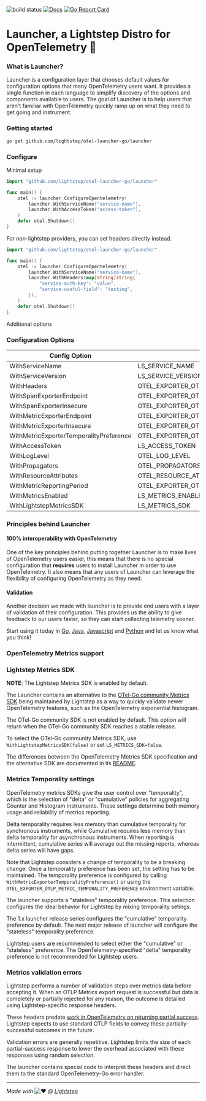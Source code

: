 ![build status](https://github.com/lightstep/otel-launcher-go/workflows/build/badge.svg)
[![Docs](https://godoc.org/github.com/lightstep/otel-launcher-go/launcher?status.svg)](https://pkg.go.dev/github.com/lightstep/otel-launcher-go/launcher)
[![Go Report Card](https://goreportcard.com/badge/github.com/lightstep/otel-launcher-go/launcher)](https://goreportcard.com/report/github.com/lightstep/otel-launcher-go/launcher)

# Launcher, a Lightstep Distro for OpenTelemetry 🚀

### What is Launcher?

Launcher is a configuration layer that chooses default values for configuration options that many OpenTelemetry users want. It provides a single function in each language to simplify discovery of the options and components available to users. The goal of Launcher is to help users that aren't familiar with OpenTelemetry quickly ramp up on what they need to get going and instrument.

### Getting started

```bash
go get github.com/lightstep/otel-launcher-go/launcher
```

### Configure

Minimal setup

```go
import "github.com/lightstep/otel-launcher-go/launcher"

func main() {
    otel := launcher.ConfigureOpentelemetry(
        launcher.WithServiceName("service-name"),
        launcher.WithAccessToken("access-token"),
    )
    defer otel.Shutdown()
}
```

For non-lightstep providers, you can set headers directly instead.

```go
import "github.com/lightstep/otel-launcher-go/launcher"

func main() {
    otel := launcher.ConfigureOpentelemetry(
        launcher.WithServiceName("service-name"),
        launcher.WithHeaders(map[string]string{
            "service-auth-key": "value",
            "service-useful-field": "testing",
        }),
    )
    defer otel.Shutdown()
}
```


Additional options

### Configuration Options

| Config Option                           | Env Variable                                     | Required | Default                  |
|-----------------------------------------|--------------------------------------------------|----------|--------------------------|
| WithServiceName                         | LS_SERVICE_NAME                                  | y        | -                        |
| WithServiceVersion                      | LS_SERVICE_VERSION                               | n        | unknown                  |
| WithHeaders                             | OTEL_EXPORTER_OTLP_HEADERS                       | n        | {}                       |
| WithSpanExporterEndpoint                | OTEL_EXPORTER_OTLP_SPAN_ENDPOINT                 | n        | ingest.lightstep.com:443 |
| WithSpanExporterInsecure                | OTEL_EXPORTER_OTLP_SPAN_INSECURE                 | n        | false                    |
| WithMetricExporterEndpoint              | OTEL_EXPORTER_OTLP_METRIC_ENDPOINT               | n        | ingest.lightstep.com:443 |
| WithMetricExporterInsecure              | OTEL_EXPORTER_OTLP_METRIC_INSECURE               | n        | false                    |
| WithMetricExporterTemporalityPreference | OTEL_EXPORTER_OTLP_METRIC_TEMPORALITY_PREFERENCE | n        | cumulative               |
| WithAccessToken                         | LS_ACCESS_TOKEN                                  | n        | -                        |
| WithLogLevel                            | OTEL_LOG_LEVEL                                   | n        | info                     |
| WithPropagators                         | OTEL_PROPAGATORS                                 | n        | b3                       |
| WithResourceAttributes                  | OTEL_RESOURCE_ATTRIBUTES                         | n        | -                        |
| WithMetricReportingPeriod               | OTEL_EXPORTER_OTLP_METRIC_PERIOD                 | n        | 30s                      |
| WithMetricsEnabled                      | LS_METRICS_ENABLED                               | n        | true                     |
| WithLightstepMetricsSDK                 | LS_METRICS_SDK                                   | n        | true                    |

### Principles behind Launcher

#### 100% interoperability with OpenTelemetry

One of the key principles behind putting together Launcher is to make lives of OpenTelemetry users easier, this means that there is no special configuration that **requires** users to install Launcher in order to use OpenTelemetry. It also means that any users of Launcher can leverage the flexibility of configuring OpenTelemetry as they need.

#### Validation

Another decision we made with launcher is to provide end users with a layer of validation of their configuration. This provides us the ability to give feedback to our users faster, so they can start collecting telemetry sooner.

Start using it today in [Go](https://github.com/lightstep/otel-launcher-go), [Java](https://github.com/lightstep/otel-launcher-java), [Javascript](https://github.com/lightstep/otel-launcher-node) and [Python](https://github.com/lightstep/otel-launcher-python) and let us know what you think!

### OpenTelemetry Metrics support

### Lightstep Metrics SDK

**NOTE**: The Lightstep Metrics SDK is enabled by default.

The Launcher contains an alternative to the [OTel-Go community Metrics
SDK](https://github.com/open-telemetry/opentelemetry-go) being
maintained by Lightstep as a way to quickly validate newer
OpenTelemetry features, such as the OpenTelemetry exponential
histogram.

The OTel-Go community SDK is not enabled by default.  This option will
return when the OTel-Go community SDK reaches a stable release.

To select the OTel-Go community Metrics SDK, use
`WithLightstepMetricsSDK(false)` or set `LS_METRICS_SDK=false`.

The differences between the OpenTelemetry Metrics SDK specification
and the alternative SDK are documented in its
[README](./lightstep/sdk/metric/README.md).

### Metrics Temporality settings

OpenTelemetry metrics SDKs give the user control over "temporality",
which is the selection of "delta" or "cumulative" policies for
aggregating Counter and Histogram instruments.  These settings determine
both memory usage and reliability of metrics reporting.

Delta temporality requires less memory than cumulative temporality for
synchronous instruments, while Cumulative requires less memory than
delta temporality for asynchronous instruments.  When reporting is
intermittent, cumulative series will average out the missing reports,
whereas delta series will have gaps.

Note that Lightstep considers a change of temporality to be a breaking
change.  Once a temporality preference has been set, the setting has
to be maintained.  The temporality preference is configured by calling
`WithMetricExporterTemporalityPreference()` or using the
`OTEL_EXPORTER_OTLP_METRIC_TEMPORALITY_PREFERENCE` environment
variable.

The launcher supports a "stateless" temporality preference.  This
selection configures the ideal behavior for Lightstep by mixing
temporality setings.

The 1.x launcher release series configures the "cumulative"
temporality preference by default.  The next major release of launcher
will configure the "stateless" temporality preference.

Lightstep users are recommended to select either the "cumulative" or
"stateless" preference.  The OpenTelemetry-specified "delta"
temporality preference is not recommended for Lightstep users.

### Metrics validation errors

Lightstep performs a number of validation steps over metrics data
before accepting it.  When an OTLP Metrics export request is
successful but data is completely or partially rejected for any
reason, the outcome is detailed using Lightstep-specific response
headers. 

These headers predate [work in OpenTelemetry on returning partial
success](https://github.com/open-telemetry/opentelemetry-proto/pull/390).
Lightstep expects to use standard OTLP fields to convey these
partially-successful outcomes in the future.

Validation errors are generally repetitive.  Lightstep limits the size
of each partial-success response to lower the overhead associated with
these responses using random selection.

The launcher contains special code to interpret these headers and
direct them to the standard OpenTelemetry-Go error handler.

------

*Made with*
![:heart:](https://a.slack-edge.com/production-standard-emoji-assets/10.2/apple-medium/2764-fe0f.png) *@ [Lightstep](http://lightstep.com/)*
